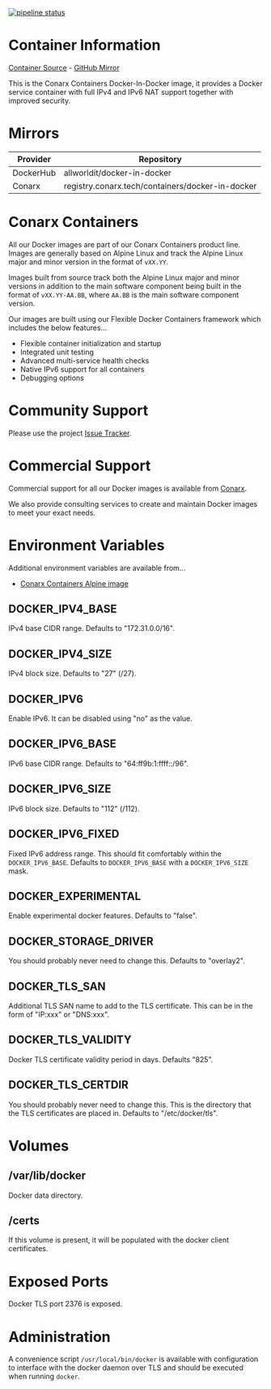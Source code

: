 [![pipeline status](https://gitlab.conarx.tech/containers/docker-in-docker/badges/main/pipeline.svg)](https://gitlab.conarx.tech/containers/docker-in-docker/-/commits/main)

# Container Information

[Container Source](https://gitlab.conarx.tech/containers/docker-in-docker) - [GitHub Mirror](https://github.com/AllWorldIT/containers-docker-in-docker)

This is the Conarx Containers Docker-In-Docker image, it provides a Docker service container with full IPv4 and IPv6 NAT support
together with improved security.



# Mirrors

|  Provider  |  Repository                                      |
|------------|--------------------------------------------------|
| DockerHub  | allworldit/docker-in-docker                      |
| Conarx     | registry.conarx.tech/containers/docker-in-docker |



# Conarx Containers

All our Docker images are part of our Conarx Containers product line. Images are generally based on Alpine Linux and track the
Alpine Linux major and minor version in the format of `vXX.YY`.

Images built from source track both the Alpine Linux major and minor versions in addition to the main software component being
built in the format of `vXX.YY-AA.BB`, where `AA.BB` is the main software component version.

Our images are built using our Flexible Docker Containers framework which includes the below features...

- Flexible container initialization and startup
- Integrated unit testing
- Advanced multi-service health checks
- Native IPv6 support for all containers
- Debugging options



# Community Support

Please use the project [Issue Tracker](https://gitlab.conarx.tech/containers/docker-in-docker/-/issues).



# Commercial Support

Commercial support for all our Docker images is available from [Conarx](https://conarx.tech).

We also provide consulting services to create and maintain Docker images to meet your exact needs.



# Environment Variables

Additional environment variables are available from...
* [Conarx Containers Alpine image](https://gitlab.conarx.tech/containers/alpine)


## DOCKER_IPV4_BASE

IPv4 base CIDR range. Defaults to "172.31.0.0/16".


## DOCKER_IPV4_SIZE

IPv4 block size. Defaults to "27" (/27).


## DOCKER_IPV6

Enable IPv6. It can be disabled using "no" as the value.


## DOCKER_IPV6_BASE

IPv6 base CIDR range. Defaults to "64:ff9b:1:ffff::/96".


## DOCKER_IPV6_SIZE

IPv6 block size. Defaults to "112" (/112).


## DOCKER_IPV6_FIXED

Fixed IPv6 address range. This should fit comfortably within the `DOCKER_IPV6_BASE`. Defaults to `DOCKER_IPV6_BASE` with a
`DOCKER_IPV6_SIZE` mask.


## DOCKER_EXPERIMENTAL

Enable experimental docker features. Defaults to "false".


## DOCKER_STORAGE_DRIVER

You should probably never need to change this. Defaults to "overlay2".


## DOCKER_TLS_SAN

Additional TLS SAN name to add to the TLS certificate. This can be in the form of "IP:xxx" or "DNS:xxx".


## DOCKER_TLS_VALIDITY

Docker TLS certificate validity period in days. Defaults "825".


## DOCKER_TLS_CERTDIR

You should probably never need to change this. This is the directory that the TLS certificates are placed in. Defaults to "/etc/docker/tls".



# Volumes


## /var/lib/docker

Docker data directory.


## /certs

If this volume is present, it will be populated with the docker client certificates.



# Exposed Ports

Docker TLS port 2376 is exposed.



# Administration

A convenience script `/usr/local/bin/docker` is available with configuration to interface with the docker daemon over TLS and
should be executed when running `docker`.
